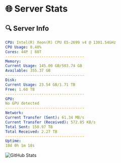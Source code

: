 # 🌐 Server Stats
## 🔍 Server Info
```yaml
CPU: Intel(R) Xeon(R) CPU E5-2699 v4 @ 1301.54GHz
CPU Usage: 0.40%
Cores: 44P | 88T
-----------------------------------
Memory:
Current Usage: 145.00 GB/503.74 GB
Available: 355.37 GB
-----------------------------------
Disk:
Current Usage: 23.54 GB/1.71 TB
Free: 1.60 TB
-----------------------------------
GPU:
No GPU detected
-----------------------------------
Network:
Current Transfer (Sent): 61.34 MB/s
Current Transfer (Received): 572.85 KB/s
Total Sent: 150.97 TB
Total Received: 2.27 TB
-----------------------------------
Uptime:
18d 0h 1m 18s
```
![GitHub Stats](https://img.shields.io/badge/Updated-2025-02-25_22:44:36-blue)